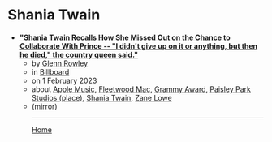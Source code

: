 # Shania Twain

 - [**"Shania Twain Recalls How She Missed Out on the Chance to Collaborate With Prince -- "I didn't give up on it or anything, but then he died," the country queen said."**](https://www.billboard.com/music/music-news/shania-twain-prince-collaboration-missed-out-1235209511/)<ul><li>by [Glenn Rowley](../../authors/glenn-rowley/index.md)</li><li>in [Billboard](https://www.billboard.com/)</li><li>on 1 February 2023</li><li>about [Apple Music](../../topics/apple-music/index.md), [Fleetwood Mac](../../topics/fleetwood-mac/index.md), [Grammy Award](../../topics/grammy-award/index.md), [Paisley Park Studios (place)](../../topics/place/paisley-park-studios/index.md), [Shania Twain](../../topics/shania-twain/index.md), [Zane Lowe](../../topics/zane-lowe/index.md)</li><li>([mirror](https://web.archive.org/web/*/https://www.billboard.com/music/music-news/shania-twain-prince-collaboration-missed-out-1235209511/))</li><ul>

----

[Home](../index.md)
